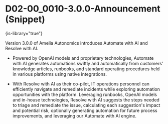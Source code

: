 # D02-00_0010-3.0.0-Announcement (Snippet)

{is-library="true"}

<snippet id="D02-00_0010-3.0.0-Announcement_snippet">


Version 3.0.0 of Amelia Autonomics introduces Automate with AI and Resolve with AI.

* Powered by OpenAI models and proprietary technologies, Automate with AI generates automations swiftly and automatically from customers’ knowledge articles, runbooks, and standard operating procedures held in various platforms using native integrations.

* With Resolve with AI as their co-pilot, IT operations personnel can efficiently navigate and remediate incidents while exploring automation opportunities with the platform. Leveraging runbooks, OpenAI models and in-house technologies, Resolve with AI suggests the steps needed to triage and remediate the issue, calculating each suggestion's impact and potential risk, optionally generating automation for future process improvements, and leveraging our Automate with AI engine.


</snippet>